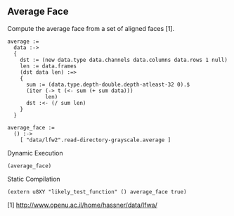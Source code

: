 Average Face
------------
Compute the average face from a set of aligned faces [1].

    average :=
      data :->
      {
        dst := (new data.type data.channels data.columns data.rows 1 null)
        len := data.frames
        (dst data len) :=>
        {
          sum := (data.type.depth-double.depth-atleast-32 0).$
          (iter (-> t (<- sum (+ sum data)))
                len)
          dst :<- (/ sum len)
        }
      }

    average_face :=
      () :->
        [ "data/lfw2".read-directory-grayscale.average ]

Dynamic Execution

    (average_face)

Static Compilation

    (extern u8XY "likely_test_function" () average_face true)

[1] http://www.openu.ac.il/home/hassner/data/lfwa/
